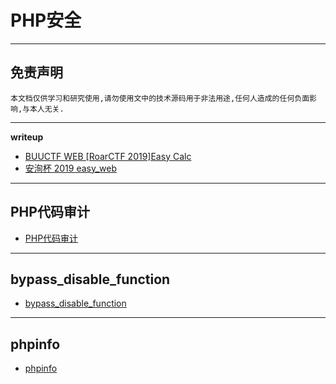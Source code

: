 # PHP安全

---

## 免责声明

`本文档仅供学习和研究使用,请勿使用文中的技术源码用于非法用途,任何人造成的任何负面影响,与本人无关.`

---

**writeup**
- [BUUCTF WEB [RoarCTF 2019]Easy Calc](https://blog.csdn.net/qq_42967398/article/details/103512717)
- [安洵杯 2019 easy_web](https://www.btis.site/2020/08/01/%E5%AE%89%E6%B4%B5%E6%9D%AF-2019-easy-web/)

---

## PHP代码审计

- [PHP代码审计](./PHP安全/PHP代码审计.md)

---

## bypass_disable_function

- [bypass_disable_function](./PHP安全/bypass_disable_function.md)

---

## phpinfo

- [phpinfo](./PHP安全/phpinfo.md)
